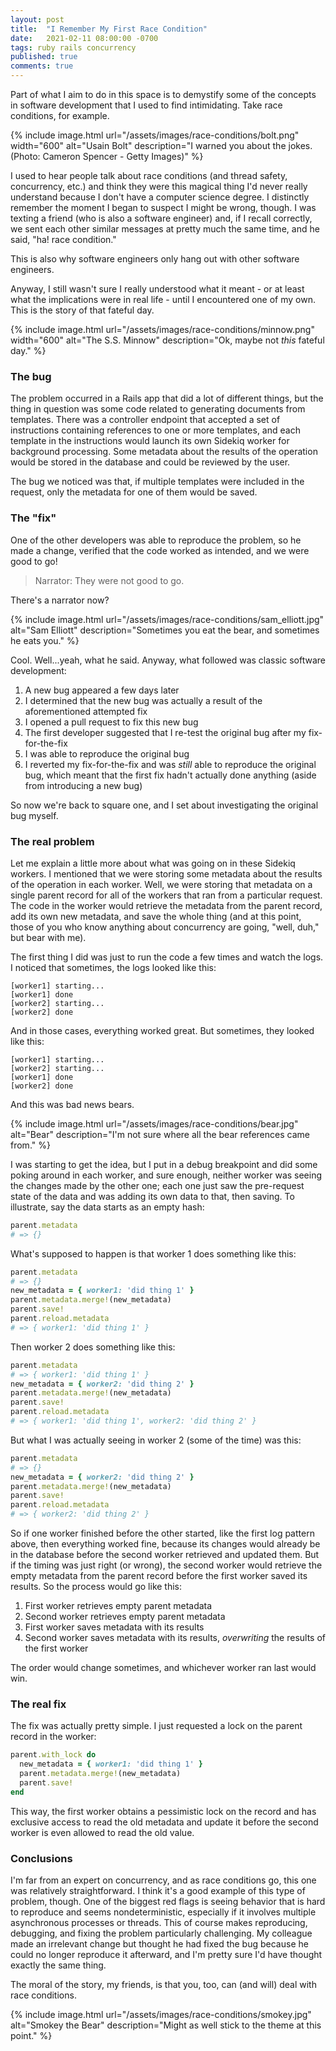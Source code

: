```yaml
---
layout: post
title:  "I Remember My First Race Condition"
date:   2021-02-11 08:00:00 -0700
tags: ruby rails concurrency
published: true
comments: true
---
```


Part of what I aim to do in this space is to demystify some of the concepts in software development that I used to find intimidating. Take race conditions, for example.

{% include image.html url="/assets/images/race-conditions/bolt.png" width="600" alt="Usain Bolt" description="I warned you about the jokes. (Photo: Cameron Spencer - Getty Images)" %}

I used to hear people talk about race conditions (and thread safety, concurrency, etc.) and think they were this magical thing I'd never really understand because I don't have a computer science degree. I distinctly remember the moment I began to suspect I might be wrong, though. I was texting a friend (who is also a software engineer) and, if I recall correctly, we sent each other similar messages at pretty much the same time, and he said, "ha! race condition."

This is also why software engineers only hang out with other software engineers.

Anyway, I still wasn't sure I really understood what it meant - or at least what the implications were in real life - until I encountered one of my own. This is the story of that fateful day.

{% include image.html url="/assets/images/race-conditions/minnow.png" width="600" alt="The S.S. Minnow" description="Ok, maybe not *this* fateful day." %}

### The bug

The problem occurred in a Rails app that did a lot of different things, but the thing in question was some code related to generating documents from templates. There was a controller endpoint that accepted a set of instructions containing references to one or more templates, and each template in the instructions would launch its own Sidekiq worker for background processing. Some metadata about the results of the operation would be stored in the database and could be reviewed by the user.

The bug we noticed was that, if multiple templates were included in the request, only the metadata for one of them would be saved.

### The "fix"

One of the other developers was able to reproduce the problem, so he made a change, verified that the code worked as intended, and we were good to go!

<blockquote>Narrator: They were not good to go.</blockquote>

There's a narrator now?

{% include image.html url="/assets/images/race-conditions/sam_elliott.jpg" alt="Sam Elliott" description="Sometimes you eat the bear, and sometimes he eats you." %}

Cool. Well...yeah, what he said. Anyway, what followed was classic software development:

1. A new bug appeared a few days later
1. I determined that the new bug was actually a result of the aforementioned attempted fix
1. I opened a pull request to fix this new bug
1. The first developer suggested that I re-test the original bug after my fix-for-the-fix
1. I was able to reproduce the original bug
1. I reverted my fix-for-the-fix and was *still* able to reproduce the original bug, which meant that the first fix hadn't actually done anything (aside from introducing a new bug)

So now we're back to square one, and I set about investigating the original bug myself.

### The real problem

Let me explain a little more about what was going on in these Sidekiq workers. I mentioned that we were storing some metadata about the results of the operation in each worker. Well, we were storing that metadata on a single parent record for all of the workers that ran from a particular request. The code in the worker would retrieve the metadata from the parent record, add its own new metadata, and save the whole thing (and at this point, those of you who know anything about concurrency are going, "well, duh," but bear with me).

The first thing I did was just to run the code a few times and watch the logs. I noticed that sometimes, the logs looked like this:

```
[worker1] starting...
[worker1] done
[worker2] starting...
[worker2] done
```

And in those cases, everything worked great. But sometimes, they looked like this:

```
[worker1] starting...
[worker2] starting...
[worker1] done
[worker2] done
```

And this was bad news bears.

{% include image.html url="/assets/images/race-conditions/bear.jpg" alt="Bear" description="I'm not sure where all the bear references came from." %}

I was starting to get the idea, but I put in a debug breakpoint and did some poking around in each worker, and sure enough, neither worker was seeing the changes made by the other one; each one just saw the pre-request state of the data and was adding its own data to that, then saving. To illustrate, say the data starts as an empty hash:

```ruby
parent.metadata
# => {}
```

What's supposed to happen is that worker 1 does something like this:

```ruby
parent.metadata
# => {}
new_metadata = { worker1: 'did thing 1' }
parent.metadata.merge!(new_metadata)
parent.save!
parent.reload.metadata
# => { worker1: 'did thing 1' }
```

Then worker 2 does something like this:

```ruby
parent.metadata
# => { worker1: 'did thing 1' }
new_metadata = { worker2: 'did thing 2' }
parent.metadata.merge!(new_metadata)
parent.save!
parent.reload.metadata
# => { worker1: 'did thing 1', worker2: 'did thing 2' }
```

But what I was actually seeing in worker 2 (some of the time) was this:

```ruby
parent.metadata
# => {}
new_metadata = { worker2: 'did thing 2' }
parent.metadata.merge!(new_metadata)
parent.save!
parent.reload.metadata
# => { worker2: 'did thing 2' }
```

So if one worker finished before the other started, like the first log pattern above, then everything worked fine, because its changes would already be in the database before the second worker retrieved and updated them. But if the timing was just right (or wrong), the second worker would retrieve the empty metadata from the parent record before the first worker saved its results. So the process would go like this:

1. First worker retrieves empty parent metadata
1. Second worker retrieves empty parent metadata
1. First worker saves metadata with its results
1. Second worker saves metadata with its results, *overwriting* the results of the first worker

The order would change sometimes, and whichever worker ran last would win.

### The real fix

The fix was actually pretty simple. I just requested a lock on the parent record in the worker:

```ruby
parent.with_lock do
  new_metadata = { worker1: 'did thing 1' }
  parent.metadata.merge!(new_metadata)
  parent.save!
end
```

This way, the first worker obtains a pessimistic lock on the record and has exclusive access to read the old metadata and update it before the second worker is even allowed to read the old value.

### Conclusions

I'm far from an expert on concurrency, and as race conditions go, this one was relatively straightforward. I think it's a good example of this type of problem, though. One of the biggest red flags is seeing behavior that is hard to reproduce and seems nondeterministic, especially if it involves multiple asynchronous processes or threads. This of course makes reproducing, debugging, and fixing the problem particularly challenging. My colleague made an irrelevant change but thought he had fixed the bug because he could no longer reproduce it afterward, and I'm pretty sure I'd have thought exactly the same thing.

The moral of the story, my friends, is that you, too, can (and will) deal with race conditions.

{% include image.html url="/assets/images/race-conditions/smokey.jpg" alt="Smokey the Bear" description="Might as well stick to the theme at this point." %}